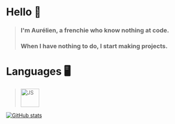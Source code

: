 # Hello 👋

> ### I'm Aurélien, a frenchie who know nothing at code.
> ### When I have nothing to do, I start making projects.

# Languages 🖥️

> <img src='https://upload.wikimedia.org/wikipedia/commons/6/6a/JavaScript-logo.png' alt='JS' height='50'>

[![GitHub stats](https://github-readme-stats.vercel.app/api?username=flu3nc3)](https://github.com/flu3nc3)
